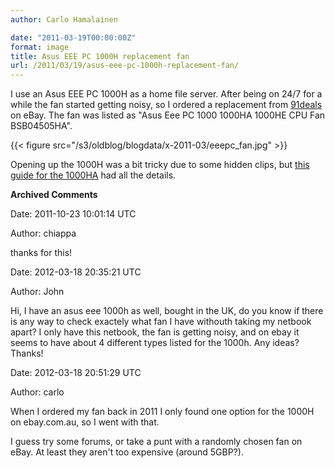 ```yaml
---
author: Carlo Hamalainen

date: "2011-03-19T00:00:00Z"
format: image
title: Asus EEE PC 1000H replacement fan
url: /2011/03/19/asus-eee-pc-1000h-replacement-fan/
---
```

I use an Asus EEE PC 1000H as a home file server. After being on 24/7 for a while the fan started getting noisy, so I ordered a replacement from [91deals](http://myworld.ebay.com/91deals/) on eBay. The fan was listed as "Asus Eee PC 1000 1000HA 1000HE CPU Fan BSB04505HA".

{{< figure src="/s3/oldblog/blogdata/x-2011-03/eeepc_fan.jpg" >}}

Opening up the 1000H was a bit tricky due to some hidden clips, but [this guide for the 1000HA](http://eeepc1005.blogspot.com/2009/09/upgrade-time.html) had all the details.

**Archived Comments**

Date: 2011-10-23 10:01:14 UTC

Author: chiappa

thanks for this!

Date: 2012-03-18 20:35:21 UTC

Author: John

Hi, I have an asus eee 1000h as well, bought in the UK, do you know if there is any way to check exactely what fan I have withouth taking my netbook apart? I only have this netbook, the fan is getting noisy, and on ebay it seems to have about 4 different types listed for the 1000h. Any ideas? Thanks!

Date: 2012-03-18 20:51:29 UTC

Author: carlo

When I ordered my fan back in 2011 I only found one option for the 1000H on ebay.com.au, so I went with that.

I guess try some forums, or take a punt with a randomly chosen fan on eBay. At least they aren't too expensive (around 5GBP?).
